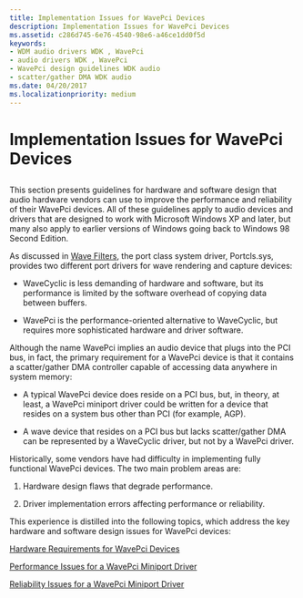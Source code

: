 ```yaml
---
title: Implementation Issues for WavePci Devices
description: Implementation Issues for WavePci Devices
ms.assetid: c286d745-6e76-4540-98e6-a46ce1dd0f5d
keywords:
- WDM audio drivers WDK , WavePci
- audio drivers WDK , WavePci
- WavePci design guidelines WDK audio
- scatter/gather DMA WDK audio
ms.date: 04/20/2017
ms.localizationpriority: medium
---
```


# Implementation Issues for WavePci Devices


## <span id="implementation_issues_for_wavepci_devices"></span><span id="IMPLEMENTATION_ISSUES_FOR_WAVEPCI_DEVICES"></span>


This section presents guidelines for hardware and software design that audio hardware vendors can use to improve the performance and reliability of their WavePci devices. All of these guidelines apply to audio devices and drivers that are designed to work with Microsoft Windows XP and later, but many also apply to earlier versions of Windows going back to Windows 98 Second Edition.

As discussed in [Wave Filters](wave-filters.md), the port class system driver, Portcls.sys, provides two different port drivers for wave rendering and capture devices:

-   WaveCyclic is less demanding of hardware and software, but its performance is limited by the software overhead of copying data between buffers.

-   WavePci is the performance-oriented alternative to WaveCyclic, but requires more sophisticated hardware and driver software.

Although the name WavePci implies an audio device that plugs into the PCI bus, in fact, the primary requirement for a WavePci device is that it contains a scatter/gather DMA controller capable of accessing data anywhere in system memory:

-   A typical WavePci device does reside on a PCI bus, but, in theory, at least, a WavePci miniport driver could be written for a device that resides on a system bus other than PCI (for example, AGP).

-   A wave device that resides on a PCI bus but lacks scatter/gather DMA can be represented by a WaveCyclic driver, but not by a WavePci driver.

Historically, some vendors have had difficulty in implementing fully functional WavePci devices. The two main problem areas are:

1.  Hardware design flaws that degrade performance.

2.  Driver implementation errors affecting performance or reliability.

This experience is distilled into the following topics, which address the key hardware and software design issues for WavePci devices:

[Hardware Requirements for WavePci Devices](hardware-requirements-for-wavepci-devices.md)

[Performance Issues for a WavePci Miniport Driver](performance-issues-for-a-wavepci-miniport-driver.md)

[Reliability Issues for a WavePci Miniport Driver](reliability-issues-for-a-wavepci-miniport-driver.md)

 

 




